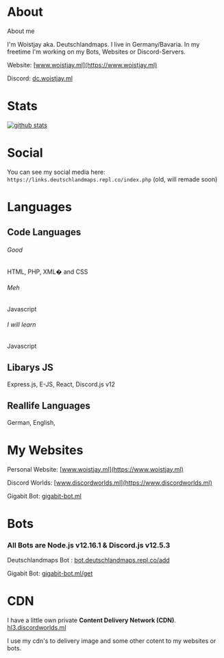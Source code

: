 # About
About me

I'm Woistjay aka. Deutschlandmaps.
I live in Germany/Bavaria.
In my freetime I'm working on my Bots, Websites or Discord-Servers.

Website: [www.woistjay.ml](https://www.woistjay.ml) <p>
Discord: [dc.woistjay.ml ](https://dc.woistjay.ml)
 
# Stats
[![github stats](https://github-readme-stats.vercel.app/api?username=woistjay&show_icons=true&theme=dark&include_all_commits=true&hide_border=true)](https://github.com/WoIstJay/WoIstJay)


 

# Social

You can see my social media here: ```https://links.deutschlandmaps.repl.co/index.php``` (old, will remade soon)

# Languages

<h2> Code Languages</h2>

<h6>Good</h6>
HTML, PHP, XML� and CSS
<h6>Meh</h6>
Javascript
<h6>I will learn</h6>
Javascript

<h2>Libarys JS</h2>
Express.js, E-JS, React, Discord.js v12

<h2>Reallife Languages</h2>

German, English,


# My Websites

Personal Website: [www.woistjay.ml](https://www.woistjay.ml) <p>
Discord Worlds: [www.discordworlds.ml](https://www.discordworlds.ml) <p>
Gigabit Bot: [gigabit-bot.ml](https://gigabit-bot.ml)

# Bots
<h3>All Bots are Node.js v12.16.1 & Discord.js v12.5.3 </h3>

Deutschlandmaps Bot : [bot.deutschlandmaps.repl.co/add](https://bot.deutschlandmaps.repl.co/add) <p>
Gigabit Bot: [gigabit-bot.ml/get](https://gigabit-bot.ml/get) <p>
# CDN
 I have a little own private <b>Content Delivery Network (CDN)</b>.
  [hl3.discordworlds.ml](https://hl3.discordworldscdn.ml) <p>
 I use my cdn's to delivery image and some other cotent to my websites or bots.
